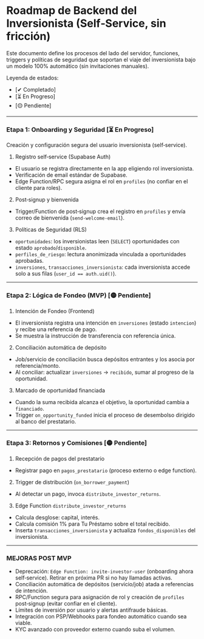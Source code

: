 # Roadmap de Backend del Inversionista (Self‑Service, sin fricción)

Este documento define los procesos del lado del servidor, funciones, triggers y políticas de seguridad que soportan el viaje del inversionista bajo un modelo 100% automático (sin invitaciones manuales).

Leyenda de estados:
- [✔ Completado]
- [⏳ En Progreso]
- [🟡 Pendiente]

---

### Etapa 1: Onboarding y Seguridad [⏳ En Progreso]

Creación y configuración segura del usuario inversionista (self‑service).

1) Registro self‑service (Supabase Auth)
- El usuario se registra directamente en la app eligiendo rol inversionista.
- Verificación de email estándar de Supabase.
- Edge Function/RPC segura asigna el rol en `profiles` (no confiar en el cliente para roles).

2) Post‑signup y bienvenida
- Trigger/Function de post‑signup crea el registro en `profiles` y envía correo de bienvenida (`send-welcome-email`).

3) Políticas de Seguridad (RLS)
- `oportunidades`: los inversionistas leen (`SELECT`) oportunidades con estado `aprobado`/`disponible`.
- `perfiles_de_riesgo`: lectura anonimizada vinculada a oportunidades aprobadas.
- `inversiones`, `transacciones_inversionista`: cada inversionista accede solo a sus filas (`user_id == auth.uid()`).

---

### Etapa 2: Lógica de Fondeo (MVP) [🟡 Pendiente]

1) Intención de Fondeo (Frontend)
- El inversionista registra una intención en `inversiones` (estado `intencion`) y recibe una referencia de pago.
- Se muestra la instrucción de transferencia con referencia única.

2) Conciliación automática de depósito
- Job/servicio de conciliación busca depósitos entrantes y los asocia por referencia/monto.
- Al conciliar: actualizar `inversiones` → `recibido`, sumar al progreso de la oportunidad.

3) Marcado de oportunidad financiada
- Cuando la suma recibida alcanza el objetivo, la oportunidad cambia a `financiado`.
- Trigger `on_opportunity_funded` inicia el proceso de desembolso dirigido al banco del prestatario.

---

### Etapa 3: Retornos y Comisiones [🟡 Pendiente]

1) Recepción de pagos del prestatario
- Registrar pago en `pagos_prestatario` (proceso externo o edge function).

2) Trigger de distribución (`on_borrower_payment`)
- Al detectar un pago, invoca `distribute_investor_returns`.

3) Edge Function `distribute_investor_returns`
- Calcula desglose: capital, interés.
- Calcula comisión 1% para Tu Préstamo sobre el total recibido.
- Inserta `transacciones_inversionista` y actualiza `fondos_disponibles` del inversionista.

---

### MEJORAS POST MVP

- Deprecación: `Edge Function: invite-investor-user` (onboarding ahora self‑service). Retirar en próxima PR si no hay llamadas activas.
- Conciliación automática de depósitos (servicio/job) atada a referencias de intención.
- RPC/Function segura para asignación de rol y creación de `profiles` post‑signup (evitar confiar en el cliente).
- Límites de inversión por usuario y alertas antifraude básicas.
- Integración con PSP/Webhooks para fondeo automático cuando sea viable.
- KYC avanzado con proveedor externo cuando suba el volumen.

